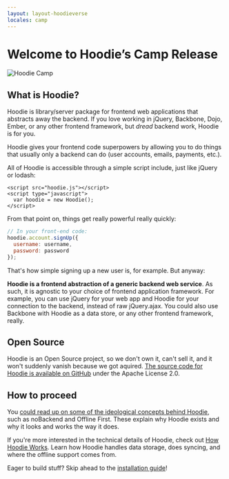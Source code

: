 ```yaml
---
layout: layout-hoodieverse
locales: camp
---
```


# Welcome to Hoodie’s Camp Release

![Hoodie Camp](http://hood.ie/dist1/content_img/index/hoodie-camp-transparent.png)

## What is Hoodie?

Hoodie is library/server package for frontend web applications that abstracts away the backend. If you love working in jQuery, Backbone, Dojo, Ember, or any other frontend framework, but *dread* backend work, Hoodie is for you.

Hoodie gives your frontend code superpowers by allowing you to do things that usually only a backend can do (user accounts, emails, payments, etc.).

All of Hoodie is accessible through a simple script include, just like jQuery or lodash:

<pre><code class="language-markup">&lt;script src="hoodie.js"&gt;&lt;/script&gt;
&lt;script type="javascript"&gt;
  var hoodie = new Hoodie();
&lt;/script&gt;</code></pre>

From that point on, things get really powerful really quickly:

```javascript
// In your front-end code:
hoodie.account.signUp({
  username: username,
  password: password
});
```

That's how simple signing up a new user is, for example. But anyway:

**Hoodie is a frontend abstraction of a generic backend web service**. As such, it is agnostic to your choice of frontend application framework. For example, you can use jQuery for your web app and Hoodie for your connection to the backend, instead of raw jQuery.ajax. You could also use Backbone with Hoodie as a data store, or any other frontend framework, really.

## Open Source

Hoodie is an Open Source project, so we don't own it, can't sell it, and it won't suddenly vanish because we got aquired. <a href="http://github.com/hoodiehq" target="_blank">The source code for Hoodie is available on GitHub</a> under the Apache License 2.0.

## How to proceed

You [could read up on some of the ideological concepts behind Hoodie](../hoodieverse/hoodie-concepts.html), such as noBackend and Offline First. These explain why Hoodie exists and why it looks and works the way it does.

If you're more interested in the technical details of Hoodie, check out [How Hoodie Works](../hoodieverse/how-hoodie-works.html). Learn how Hoodie handles data storage, does syncing, and where the offline support comes from.

Eager to build stuff? Skip ahead to the [installation guide](../start/)!
